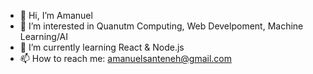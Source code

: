 - 👋 Hi, I’m Amanuel
- 👀 I’m interested in Quanutm Computing, Web Develpoment, Machine Learning/AI
- 🌱 I’m currently learning React & Node.js
- 📫 How to reach me: amanuelsanteneh@gmail.com
